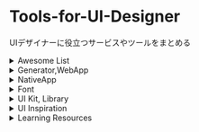 # Tools-for-UI-Designer
UIデザイナーに役立つサービスやツールをまとめる

<details>
<summary>Awesome List</summary>

- [freemium.cc -- Free tools for makers.](https://freemium.cc/)
- [LisaDziuba/Awesome-Design-Tools](https://flawlessapp.io/designtools)

</details>

<details>

<summary>Generator,WebApp</summary>

- [Optimizilla - オンラインイメージ最適化ツール](https://imagecompressor.com/ja/)
- [Firefox Send - 簡単に、プライベートにファイル共有](https://send.firefox.com/)
- [App Icon Generator](https://appicon.co/)
- [code2flow - online interactive code to flowchart converter](https://code2flow.com/)
- [Wordmark.it - Helps you choose fonts](https://wordmark.it/)
- [difff《ﾃﾞｭﾌﾌ》 テキスト比較ツール](https://difff.jp/)
- [NFD→NFC変換ツール | 合成文字を単体の文字に変換するツール](http://tsuyobi.heteml.jp/html/tools/nfd2nfc/)
- [bannersnack -- 静的ビジュアルまたはアニメーションHTML5バナー広告をスマートで簡単に作成。](https://www.bannersnack.com/ja/)
- [Hatchful — シンプルで簡単なロゴメーカー](https://hatchful.shopify.com/ja/)
- [Figma: the collaborative interface design tool.](https://www.figma.com/)
- [Canva](https://www.canva.com/)
- [STUDIO | コードを書かずに、Webサイト制作を完結。](https://studio.design/ja)
- [shotsnapp - Create beautiful device mockup presentation](https://shotsnapp.com/)

</details>

<details>

<summary>NativeApp</summary>

- [SCONE Diff - 差分ファイル納品にリラックスを。](https://sconeapp.com/diff/)
- [Affinity Designer - デスクトップとiPadで利用できるプロフェッショナル向けグラフィックデザインソフトウェア](https://affinity.serif.com/ja-jp/designer/)
- [Sketch - The digital design toolkit](https://www.sketch.com/)

</details>

<details>

<summary>Font</summary>

- [Noto Sans JP | Google Fonts](https://fonts.google.com/specimen/Noto+Sans+JP)
- [Yaku Han JP](https://yakuhanjp.qranoko.jp/)
- [ookamiinc/kinto](https://github.com/ookamiinc/kinto)

</details>

<details>

<summary>UI Kit, Library</summary>

- [humaaans -- Mix-&-match illustrations of people with a design library](https://www.humaaans.com/)

</details>

<details>

<summary>UI Inspiration</summary>

- [【S5-Style】Webデザインギャラリー / Web Design Inspiration](https://bm.s5-style.com/)
- [縦長のwebデザインギャラリー・サイトリンク集｜MUUUUU.ORG](https://muuuuu.org/)
- [webデザイナーのためのギャラリー・サイトリンク集 / 1GUU](https://1guu.jp/)
- [I/O 3000 | Webデザインギャラリー](https://io3000.com/)
- [81-web.com【Webデザイン リンク集】](https://81-web.com/)
- [ランディングページ集めました。](http://lp-web.com/)

</details>
<details>

<summary>Learning Resources</summary>

- [Design notes](https://www.designnotes.co/)
- [ブサイクなUIデザインを劇的に改善するための10のチェックリスト](https://note.mu/tiekey/n/n99eb01fa6a45)
- [UXの達人に学ぶ、アニメーション作成にありがちな失敗の回避策 | アドビUX道場](https://blogs.adobe.com/japan/cc-web-ui-ux-animation-principles-tips-tricks-best-practices/)

</details>
